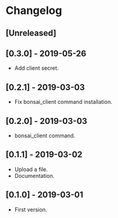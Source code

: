 # Changelog

## [Unreleased]

## [0.3.0] - 2019-05-26
* Add client secret.

## [0.2.1] - 2019-03-03
* Fix bonsai_client command installation.

## [0.2.0] - 2019-03-03
* bonsai_client command.

## [0.1.1] - 2019-03-02
* Upload a file.
* Documentation.

## [0.1.0] - 2019-03-01
* First version.


